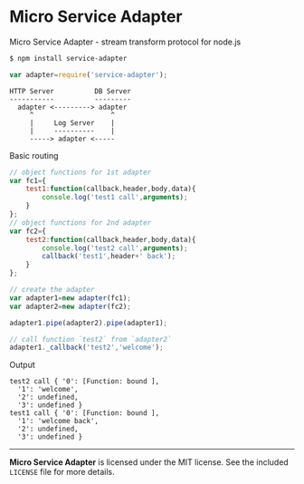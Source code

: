 # Micro Service Adapter
Micro Service Adapter - stream transform protocol for node.js
```sh
$ npm install service-adapter
```
```js
var adapter=require('service-adapter');
```
```
HTTP Server          DB Server
-----------          ---------
  adapter <---------> adapter
     ^                   ^
     |     Log Server    |
     |     ----------    |
     -----> adapter <-----
```
Basic routing
```js
// object functions for 1st adapter
var fc1={
	test1:function(callback,header,body,data){
		console.log('test1 call',arguments);
	}
};
// object functions for 2nd adapter
var fc2={
	test2:function(callback,header,body,data){
		console.log('test2 call',arguments);
		callback('test1',header+' back');
	}
};

// create the adapter
var adapter1=new adapter(fc1);
var adapter2=new adapter(fc2);

adapter1.pipe(adapter2).pipe(adapter1);

// call function `test2` from `adapter2`
adapter1._callback('test2','welcome');
```
Output
```
test2 call { '0': [Function: bound ],
  '1': 'welcome',
  '2': undefined,
  '3': undefined }
test1 call { '0': [Function: bound ],
  '1': 'welcome back',
  '2': undefined,
  '3': undefined }
```

--------------------------------------------------------
**Micro Service Adapter** is licensed under the MIT license. See the included `LICENSE` file for more details.